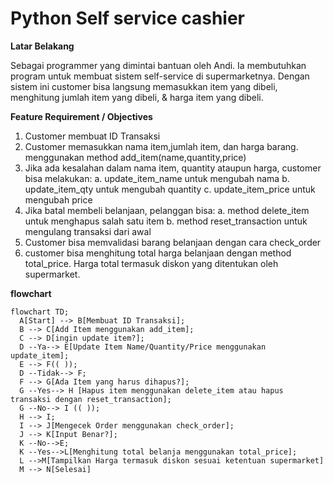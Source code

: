 # Python Self service cashier

**Latar Belakang**

Sebagai programmer yang dimintai bantuan oleh Andi. Ia membutuhkan program untuk membuat sistem self-service di supermarketnya.
Dengan sistem ini customer bisa langsung memasukkan item yang dibeli, menghitung jumlah item yang dibeli, & harga item yang dibeli.

**Feature Requirement / Objectives**
1. Customer membuat ID Transaksi
2. Customer memasukkan nama item,jumlah item, dan harga barang.
  menggunakan method add_item(name,quantity,price)
3. Jika ada kesalahan dalam nama item, quantity ataupun harga, customer bisa melakukan:
  a. update_item_name untuk mengubah nama
  b. update_item_qty untuk mengubah quantity
  c. update_item_price untuk mengubah price
4. Jika batal membeli belanjaan, pelanggan bisa:
  a. method delete_item untuk menghapus salah satu item
  b. method reset_transaction untuk mengulang transaksi dari awal
5. Customer bisa memvalidasi barang belanjaan dengan cara check_order
6. customer bisa menghitung total harga belanjaan dengan method total_price. Harga total termasuk diskon yang ditentukan oleh supermarket.

**flowchart**

```mermaid
flowchart TD;
  A[Start] --> B[Membuat ID Transaksi];
  B --> C[Add Item menggunakan add_item];
  C --> D[ingin update item?];
  D --Ya--> E[Update Item Name/Quantity/Price menggunakan update_item];
  E --> F(( ));
  D --Tidak--> F;
  F --> G[Ada Item yang harus dihapus?];
  G --Yes--> H [Hapus item menggunakan delete_item atau hapus transaksi dengan reset_transaction];
  G --No--> I (( ));
  H --> I;
  I --> J[Mengecek Order menggunakan check_order];
  J --> K[Input Benar?];
  K --No-->E;
  K --Yes-->L[Menghitung total belanja menggunakan total_price];
  L -->M[Tampilkan Harga termasuk diskon sesuai ketentuan supermarket]
  M --> N[Selesai]

